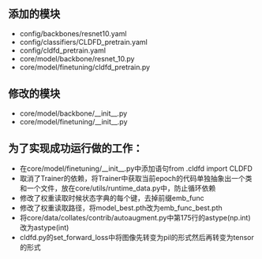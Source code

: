 ## 添加的模块
- config/backbones/resnet10.yaml
- config/classifiers/CLDFD_pretrain.yaml
- config/cldfd_pretrain.yaml
- core/model/backbone/resnet_10.py
- core/model/finetuning/cldfd_pretrain.py

## 修改的模块
- core/model/backbone/\_\_init\_\_.py
- core/model/finetuning/\_\_init\_\_.py

## 为了实现成功运行做的工作：
- 在core/model/finetuning/\_\_init\_\_.py中添加语句from .cldfd import CLDFD
- 取消了Trainer的依赖，将Trainer中获取当前epoch的代码单独抽象出一个类和一个文件，放在core/utils/runtime_data.py中，防止循环依赖
- 修改了权重读取时候状态字典的每个键，去掉前缀emb_func
- 修改了权重读取路径，将model_best.pth改为emb_func_best.pth
- 将core/data/collates/contrib/autoaugment.py中第175行的astype(np.int)改为astype(int)
- cldfd.py的set_forward_loss中将图像先转变为pil的形式然后再转变为tensor的形式